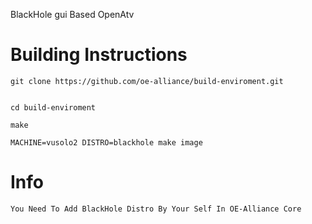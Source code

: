 BlackHole gui Based OpenAtv

# Building Instructions #


    git clone https://github.com/oe-alliance/build-enviroment.git


    cd build-enviroment
    
    make

    MACHINE=vusolo2 DISTRO=blackhole make image
    
    
# Info #

    You Need To Add BlackHole Distro By Your Self In OE-Alliance Core
